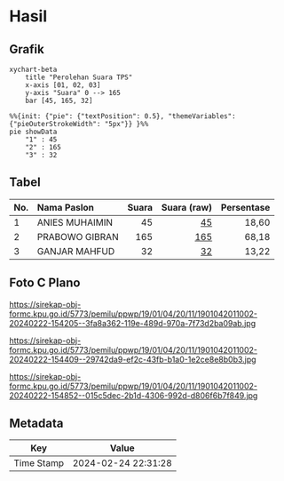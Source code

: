# Hasil

## Grafik

```mermaid
xychart-beta
    title "Perolehan Suara TPS"
    x-axis [01, 02, 03]
    y-axis "Suara" 0 --> 165
    bar [45, 165, 32]
```

```mermaid
%%{init: {"pie": {"textPosition": 0.5}, "themeVariables": {"pieOuterStrokeWidth": "5px"}} }%%
pie showData
    "1" : 45
    "2" : 165
    "3" : 32
```

## Tabel

| No. | Nama Paslon    | Suara | Suara (raw) | Persentase |
|:--- |:-------------- | -----:| -----------:| ----------:|
| 1   | ANIES MUHAIMIN | 45    | [45][p-1]   | 18,60      |
| 2   | PRABOWO GIBRAN | 165   | [165][p-2]  | 68,18      |
| 3   | GANJAR MAHFUD  | 32    | [32][p-3]   | 13,22      |


[p-1]: https://github.com/gigit-pemilu/pemilu-2024-19-kepulauan-bangka-belitung/blob/main/pilpres/hitung-suara/sub/19-kepulauan-bangka-belitung/sub/01-bangka/sub/04-mendo-barat/sub/2011-air-buluh/sub/002-tps/sub/paslon-1.txt
[p-2]: https://github.com/gigit-pemilu/pemilu-2024-19-kepulauan-bangka-belitung/blob/main/pilpres/hitung-suara/sub/19-kepulauan-bangka-belitung/sub/01-bangka/sub/04-mendo-barat/sub/2011-air-buluh/sub/002-tps/sub/paslon-2.txt
[p-3]: https://github.com/gigit-pemilu/pemilu-2024-19-kepulauan-bangka-belitung/blob/main/pilpres/hitung-suara/sub/19-kepulauan-bangka-belitung/sub/01-bangka/sub/04-mendo-barat/sub/2011-air-buluh/sub/002-tps/sub/paslon-3.txt

## Foto C Plano

https://sirekap-obj-formc.kpu.go.id/5773/pemilu/ppwp/19/01/04/20/11/1901042011002-20240222-154205--3fa8a362-119e-489d-970a-7f73d2ba09ab.jpg

https://sirekap-obj-formc.kpu.go.id/5773/pemilu/ppwp/19/01/04/20/11/1901042011002-20240222-154409--29742da9-ef2c-43fb-b1a0-1e2ce8e8b0b3.jpg

https://sirekap-obj-formc.kpu.go.id/5773/pemilu/ppwp/19/01/04/20/11/1901042011002-20240222-154852--015c5dec-2b1d-4306-992d-d806f6b7f849.jpg


## Metadata

| Key        | Value               |
| ---------- | ------------------- |
| Time Stamp | 2024-02-24 22:31:28 |



